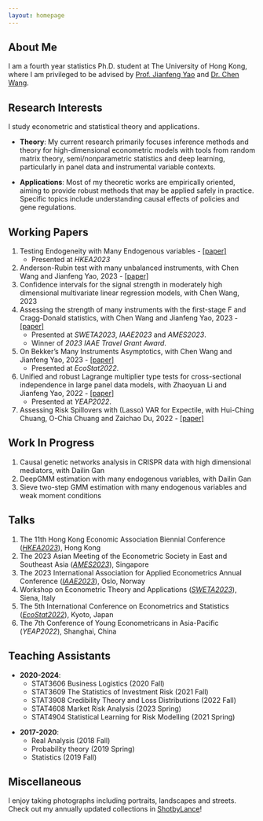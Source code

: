 ```yaml
---
layout: homepage
---
```


## About Me
I am a fourth year statistics Ph.D. student at The University of Hong Kong, where I am privileged to be advised by [Prof. Jianfeng Yao](https://jianfengyao.wordpress.com/) and [Dr. Chen Wang](https://saasweb.hku.hk/staff/stacw/web/).

## Research Interests
I study econometric and statistical theory and applications. 

* **Theory**:
  My current research primarily focuses inference methods and theory for high-dimensional econometric models with tools from random matrix theory, semi/nonparametric statistics and deep learning, particularly in panel data and instrumental variable contexts. 

+ **Applications**:
  Most of my theoretic works are empirically oriented, aiming to provide robust methods that may be applied safely in practice. Specific topics include understanding causal effects of policies and gene regulations.

## Working Papers 
1. Testing Endogeneity with Many Endogenous variables - [[paper]](https://www.dropbox.com/scl/fi/zw76ksmmeznedv4ho4v0j/TestingEndogeneityInHighDim.pdf?rlkey=mn09uh4ori96naajkp36ztu3u&dl=0)
   - Presented at *HKEA2023*
2. Anderson-Rubin test with many unbalanced instruments, with Chen Wang and Jianfeng Yao, 2023 - [[paper]](https://www.dropbox.com/scl/fi/xsp0vn8v9yrwid4auiy6e/AR_test_with_many_unbalanced_instruments.pdf?rlkey=cvofo8kf9w9h5y6b9g88gp19u&dl=0)
3. Confidence intervals for the signal strength in moderately high dimensional multivariate linear regression models, with Chen Wang, 2023 
4. Assessing the strength of many instruments with the first-stage F and Cragg-Donald statistics, with Chen Wang and Jianfeng Yao, 2023 - [[paper]](https://www.dropbox.com/scl/fi/7yrd6xyzed4jh2kw7upub/weakIVpaper2_20230825.pdf?rlkey=3algefffwmbbpzr8bkxa2di9p&dl=0)
   - Presented at *SWETA2023*, *IAAE2023* and *AMES2023*.
   - Winner of *2023 IAAE Travel Grant Award*.
5. On Bekker’s Many Instruments Asymptotics, with Chen Wang and Jianfeng Yao, 2023 - [[paper]](https://www.dropbox.com/scl/fi/t5ci1l6trxew97i9xwlse/On_Bekker_s_many_instrument_asymptotics.pdf?rlkey=fxf2qscga3ylmryti6l52fqiv&dl=0)
   - Presented at *EcoStat2022*.
6. Unified and robust Lagrange multiplier type tests for cross-sectional independence in large panel data models, with Zhaoyuan Li and Jianfeng Yao, 2022 - [[paper]](https://www.dropbox.com/scl/fi/nxnvd7aj4wq09b805dbzn/RLM_EJS.pdf?rlkey=pquvay6uye07u1rxgfovj5aqe&dl=0)
   - Presented at *YEAP2022*.
7. Assessing Risk Spillovers with (Lasso) VAR for Expectile, with Hui-Ching Chuang, O-Chia Chuang and Zaichao Du, 2022 - [[paper]](https://deliverypdf.ssrn.com/delivery.php?ID=271115095026087003013108010104106006017000060055059029121029115023089071096029114125100029055040112124009075031070117076124103119082082087053120019020127012078004088038034008121006083023031101114126001085091086075008066123127019006096094105087084029001&EXT=pdf&INDEX=TRUE)

## Work In Progress
1. Causal genetic networks analysis in CRISPR data with high dimensional mediators, with Dailin Gan
2. DeepGMM estimation with many endogenous variables, with Dailin Gan
3. Sieve two-step GMM estimation with many endogenous variables and weak moment conditions

## Talks
1. The 11th Hong Kong Economic Association Biennial Conference (*[HKEA2023](http://hkea.org.hk/index.php/11th-conference)*), Hong Kong
2. The 2023 Asian Meeting of the Econometric Society in East and Southeast Asia (*[AMES2023](https://www.ames2023ntu.org/)*), Singapore
3. The 2023 International Association for Applied Econometrics Annual Conference (*[IAAE2023](https://www.bi.edu/about-bi/events/2023/june/iaae2023/)*), Oslo, Norway
4. Workshop on Econometric Theory and Applications (*[SWETA2023](https://sites.google.com/view/sweta2023/home)*), Siena, Italy
5. The 5th International Conference on Econometrics and Statistics (*[EcoStat2022](http://www.cmstatistics.org/EcoSta2022/)*), Kyoto, Japan
6. The 7th Conference of Young Econometricans in Asia-Pacific (*YEAP2022*), Shanghai, China

## Teaching Assistants
* **2020-2024**: 
    - STAT3606 Business Logistics (2020 Fall)
    - STAT3609 The Statistics of Investment Risk (2021 Fall)
    - STAT3908 Credibility Theory and Loss Distributions (2022 Fall)
    - STAT4608 Market Risk Analysis (2023 Spring)
    - STAT4904 Statistical Learning for Risk Modelling (2021 Spring)
+ **2017-2020**: 
    - Real Analysis (2018 Fall)
    - Probability theory (2019 Spring)
    - Statistics (2019 Fall)

## Miscellaneous
I enjoy taking photographs including portraits, landscapes and streets. Check out my annually updated collections in [ShotbyLance](https://lanceh7.wixsite.com/shotbylance)!

